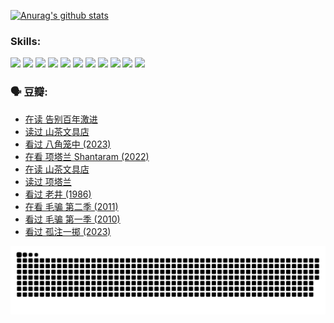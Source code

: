 
[![Anurag's github stats](https://github-readme-stats.vercel.app/api?username=w940853815)](https://github.com/anuraghazra/github-readme-stats)

### Skills:

<code><img height="32" src="https://cdn.jsdelivr.net/npm/simple-icons@v5/icons/python.svg"></code>
<code><img height="32" src="https://cdn.jsdelivr.net/npm/simple-icons@v5/icons/javascript.svg"></code>
<code><img height="32" src="https://cdn.jsdelivr.net/npm/simple-icons@v5/icons/django.svg"></code>
<code><img height="32" src="https://cdn.jsdelivr.net/npm/simple-icons@v5/icons/flask.svg"></code>
<code><img height="32" src="https://cdn.jsdelivr.net/npm/simple-icons@v5/icons/vuetify.svg"></code>
<code><img height="32" src="https://cdn.jsdelivr.net/npm/simple-icons@v5/icons/git.svg"></code>
<code><img height="32" src="https://cdn.jsdelivr.net/npm/simple-icons@v5/icons/docker.svg"></code>
<code><img height="32" src="https://cdn.jsdelivr.net/npm/simple-icons@v5/icons/postgresql.svg"></code>
<code><img height="32" src="https://cdn.jsdelivr.net/npm/simple-icons@v5/icons/elasticsearch.svg"></code>
<code><img height="32" src="https://cdn.jsdelivr.net/npm/simple-icons@v5/icons/macos.svg"></code>
<code><img height="32" src="https://cdn.jsdelivr.net/npm/simple-icons@v5/icons/linux.svg"></code>

### 🗣 豆瓣:

<!-- DOUBAN-ACTIVITIES:START -->
- [在读 告别百年激进](https://www.douban.com/people/136069238/status/4374953075/?_i=95485652)
- [读过 山茶文具店](https://www.douban.com/people/136069238/status/4374952154/?_i=95485652)
- [看过 八角笼中‎ (2023)](https://www.douban.com/people/136069238/status/4367541707/?_i=95485652)
- [在看 项塔兰 Shantaram‎ (2022)](https://www.douban.com/people/136069238/status/4365497032/?_i=95485652)
- [在读 山茶文具店](https://www.douban.com/people/136069238/status/4364620725/?_i=95485652)
- [读过 项塔兰](https://www.douban.com/people/136069238/status/4364620288/?_i=95485652)
- [看过 老井‎ (1986)](https://www.douban.com/people/136069238/status/4362366672/?_i=95485652)
- [在看 毛骗 第二季‎ (2011)](https://www.douban.com/people/136069238/status/4355752869/?_i=95485652)
- [看过 毛骗 第一季‎ (2010)](https://www.douban.com/people/136069238/status/4355752667/?_i=95485652)
- [看过 孤注一掷‎ (2023)](https://www.douban.com/people/136069238/status/4354774568/?_i=95485652)
<!-- DOUBAN-ACTIVITIES:END -->


![Snake animation](https://raw.githubusercontent.com/w940853815/w940853815/output/github-contribution-grid-snake.svg)

<!--
**w940853815/w940853815** is a ✨ _special_ ✨ repository because its `README.md` (this file) appears on your GitHub profile.

Here are some ideas to get you started:

- 🔭 I’m currently working on ...
- 🌱 I’m currently learning ...
- 👯 I’m looking to collaborate on ...
- 🤔 I’m looking for help with ...
- 💬 Ask me about ...
- 📫 How to reach me: ...
- 😄 Pronouns: ...
- ⚡ Fun fact: ...
-->

